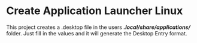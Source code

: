 # Create Application Launcher Linux

This project creates a .desktop file in the users ***.local/share/applications/*** folder.  Just fill in the values and it will generate the Desktop Entry format.